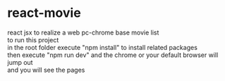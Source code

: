 # react-movie
react jsx to realize a web pc-chrome base movie list <br>
to run this project <br>
in the root folder execute "npm install" to install related packages <br>
then execute "npm run dev" and the chrome or your default browser will jump out <br>
and you will see the pages <br>
